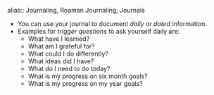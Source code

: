 alias:: Journaling, Roaman Journaling, Journals

- You can use your journal to document _daily_ or _dated_ information.
- Examples for _trigger questions_ to ask yourself daily are:
	- What have I learned?
	- What am I grateful for?
	- What could I do differently?
	- What ideas did I have?
	- What do I need to do today?
	- What is my progress on six month goals?
	- What is my progress on my year goals?